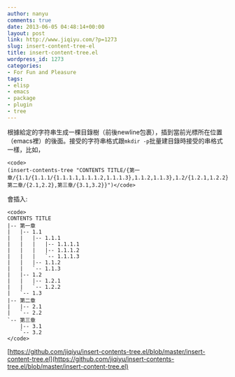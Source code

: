 ```yaml
---
author: nanyu
comments: true
date: 2013-06-05 04:48:14+00:00
layout: post
link: http://www.jiqiyu.com/?p=1273
slug: insert-content-tree-el
title: insert-content-tree.el
wordpress_id: 1273
categories:
- For Fun and Pleasure
tags:
- elisp
- emacs
- package
- plugin
- tree
---
```


根據給定的字符串生成一棵目錄樹（前後newline包裹），插到當前光標所在位置（emacs裡）的後面。接受的字符串格式跟`mkdir -p`批量建目錄時接受的串格式一樣，比如，


    
    <code>
    (insert-contents-tree "CONTENTS TITLE/{第一章/{1.1/{1.1.1/{1.1.1.1,1.1.1.2,1.1.1.3},1.1.2,1.1.3},1.2/{1.2.1,1.2.2},1.3},第二章/{2.1,2.2},第三章/{3.1,3.2}}")</code>



會插入:

    
    
    <code>
    CONTENTS TITLE
    |-- 第一章
    |   |-- 1.1
    |   |   |-- 1.1.1
    |   |   |   |-- 1.1.1.1
    |   |   |   |-- 1.1.1.2
    |   |   |   `-- 1.1.1.3
    |   |   |-- 1.1.2
    |   |   `-- 1.1.3
    |   |-- 1.2
    |   |   |-- 1.2.1
    |   |   `-- 1.2.2
    |   `-- 1.3
    |-- 第二章
    |   |-- 2.1
    |   `-- 2.2
    `-- 第三章
        |-- 3.1
        `-- 3.2
    </code>
    



[https://github.com/jiqiyu/insert-contents-tree.el/blob/master/insert-content-tree.el](https://github.com/jiqiyu/insert-contents-tree.el/blob/master/insert-content-tree.el)
